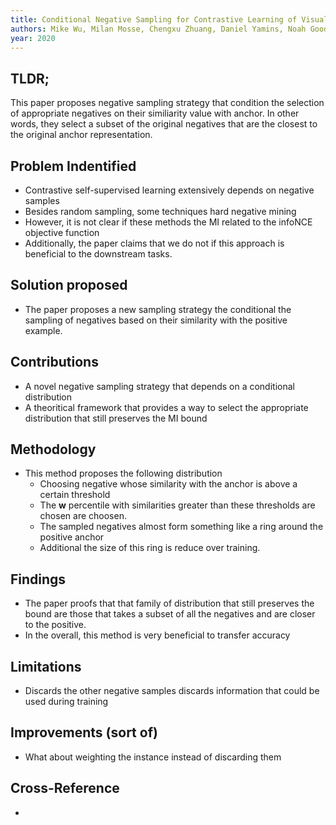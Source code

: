 ```yaml
---
title: Conditional Negative Sampling for Contrastive Learning of Visual Representations
authors: Mike Wu, Milan Mosse, Chengxu Zhuang, Daniel Yamins, Noah Goodman
year: 2020
---
```


## TLDR;
This paper proposes negative sampling strategy that condition the selection of appropriate negatives on their similiarity value with anchor. In other words, they select a subset of the original negatives that are the closest to the original anchor representation.

## Problem Indentified
- Contrastive self-supervised learning extensively depends on negative samples
- Besides random sampling, some techniques hard negative mining
- However, it is not clear if these methods the MI related to the infoNCE objective function
- Additionally, the paper claims that we do not if this approach is beneficial to the downstream tasks.

## Solution proposed 
- The paper proposes a new sampling strategy the conditional the sampling of negatives based on their similarity with the positive example.

## Contributions
- A novel negative sampling strategy that depends on a conditional distribution
- A theoritical framework that provides a way to select the appropriate distribution that still preserves the MI bound

## Methodology
- This method proposes the following distribution
	- Choosing negative whose similarity with the anchor is above a certain threshold
	- The **w** percentile with similarities greater than these thresholds are chosen are choosen.
	- The sampled negatives almost form something like a ring around the positive anchor
	- Additional the size of this ring is reduce over training.

## Findings
- The paper proofs that that family of distribution that still preserves the bound are those that takes a subset of all the negatives and are closer to the positive.
- In the overall, this method is very beneficial to transfer accuracy

## Limitations
- Discards the other negative samples discards information that could be used during training

## Improvements (sort of)
- What about weighting the instance instead of discarding them

## Cross-Reference
- 